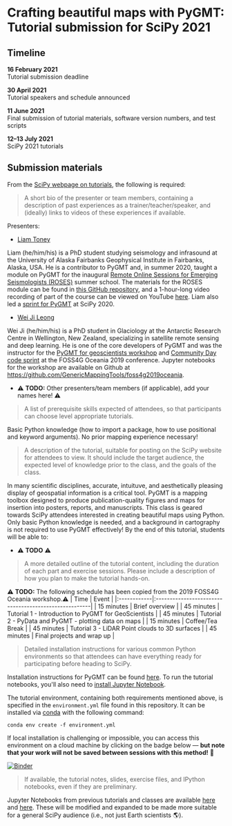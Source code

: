 # Crafting beautiful maps with PyGMT: Tutorial submission for SciPy 2021

## Timeline

**16 February 2021**  
Tutorial submission deadline

**30 April 2021**  
Tutorial speakers and schedule announced

**11 June 2021**  
Final submission of tutorial materials, software version numbers, and test
scripts

**12–13 July 2021**  
SciPy 2021 tutorials

## Submission materials

From the
[SciPy webpage on tutorials](https://www.scipy2021.scipy.org/tutorials), the
following is required:

> A short bio of the presenter or team members, containing a description of
  past experiences as a trainer/teacher/speaker, and (ideally) links to videos
  of these experiences if available.

Presenters:
* [Liam Toney](https://liam.earth/)

Liam (he/him/his) is a PhD student studying seismology and infrasound at the
University of Alaska Fairbanks Geophysical Institute in Fairbanks, Alaska, USA.
He is a contributor to PyGMT and, in summer 2020, taught a module on PyGMT for
the inaugural
[Remote Online Sessions for Emerging Seismologists (ROSES)](https://www.iris.edu/hq/inclass/course/roses)
summer school. The materials for the ROSES module can be found in
[this GitHub repository](https://github.com/fdannemanndugick/roses2020), and a
1-hour-long video recording of part of the course can be viewed on YouTube
[here](https://youtu.be/SSIGJEe0BIk). Liam also led a
[sprint for PyGMT](https://github.com/GenericMappingTools/pygmt/issues?q=label%3Ascipy-sprint)
at SciPy 2020.

* [Wei Ji Leong](https://github.com/weiji14)

Wei Ji (he/him/his) is a PhD student in Glaciology at the Antarctic Research
Centre in Wellington, New Zealand, specializing in satellite remote sensing and
deep learning. He is one of the core developers of PyGMT and was the instructor
for the [PyGMT for geoscientists workshop](https://2019.foss4g-oceania.org/schedule/2019-11-12?sessionId=SPGUQV)
and [Community Day code sprint](https://2019.foss4g-oceania.org/community-day)
at the FOSS4G Oceania 2019 conference. Jupyter notebooks for the workshop are
available on Github at https://github.com/GenericMappingTools/foss4g2019oceania.

* ⚠️ **TODO:** Other presenters/team members (if applicable), add your names here! ⚠️

> A list of prerequisite skills expected of attendees, so that participants can
  choose level appropriate tutorials.

Basic Python knowledge (how to import a package, how to use positional and keyword
arguments). No prior mapping experience necessary!

> A description of the tutorial, suitable for posting on the SciPy website for
  attendees to view. It should include the target audience, the expected level
  of knowledge prior to the class, and the goals of the class.

In many scientific disciplines, accurate, intuituve, and aesthetically pleasing
display of geospatial information is a critical tool. PyGMT is a mapping toolbox
designed to produce publication-quality figures and maps for insertion into posters,
reports, and manuscripts. This class is geared towards SciPy attendees interested in
creating beautiful maps using Python. Only basic Python knowledge is needed, and a
background in cartography is not required to use PyGMT effectively! By the end of this tutorial, students will be able to:

* ⚠️ **TODO** ⚠️

> A more detailed outline of the tutorial content, including the duration of
  each part and exercise sessions. Please include a description of how you plan
  to make the tutorial hands-on.

⚠️ **TODO:** The following schedule has been copied from the 2019 FOSS4G Oceania workshop.⚠️
|  Time       | Event                                                 |
|:------------|:------------------------------------------------------|
| 15 minutes  | Brief overview                                        |
| 45 minutes  | Tutorial 1 - Introduction to PyGMT for GeoScientists  |
| 45 minutes  | Tutorial 2 - PyData and PyGMT - plotting data on maps |
| 15 minutes  | Coffee/Tea Break                                      |
| 45 minutes  | Tutorial 3 - LiDAR Point clouds to 3D surfaces        |
| 45 minutes  | Final projects and wrap up                            |

> Detailed installation instructions for various common Python environments so
  that attendees can have everything ready for participating before heading to
  SciPy.

Installation instructions for PyGMT can be found
[here](https://www.pygmt.org/latest/install.html). To run the tutorial
notebooks, you'll also need to
[install Jupyter Notebook](https://jupyter.org/install).

The tutorial environment, containing both requirements mentioned above, is specified
in the `environment.yml` file found in this repository. It can be installed via
[conda](https://docs.conda.io/en/latest/) with the following command:
```
conda env create -f environment.yml
```

If local installation is challenging or impossible, you can access this environment
on a cloud machine by clicking on the badge below — **but note that your work will
not be saved between sessions with this method!** 🚨

[![Binder](https://binder.pangeo.io/badge_logo.svg)](https://binder.pangeo.io/v2/gh/GenericMappingTools/scipy2021/main)

> If available, the tutorial notes, slides, exercise files, and IPython
  notebooks, even if they are preliminary.

Jupyter Notebooks from previous tutorials and classes are available
[here](https://github.com/GenericMappingTools/foss4g2019oceania) and
[here](https://github.com/fdannemanndugick/roses2020/tree/master/unit08).
These will be modified and expanded to be made more suitable for a general SciPy
audience (i.e., not just Earth scientists 🌎).
